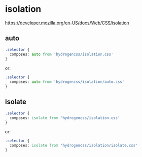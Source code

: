 # isolation

https://developer.mozilla.org/en-US/docs/Web/CSS/isolation

## auto
```css
.selector {
  composes: auto from 'hydrogencss/isolation.css'
}
```

or:
```css
.selector {
  composes: auto from 'hydrogencss/isolation/auto.css'
}
```

## isolate
```css
.selector {
  composes: isolate from 'hydrogencss/isolation.css'
}
```

or:
```css
.selector {
  composes: isolate from 'hydrogencss/isolation/isolate.css'
}
```

